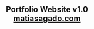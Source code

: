 <h2 align="center">
  Portfolio Website v1.0<br/>
  <a href="https://soumyajit.vercel.app/" target="_blank">matiasagado.com</a>
</h2>
